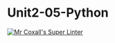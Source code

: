 # Unit2-05-Python
[![Mr Coxall's Super Linter](https://github.com/ICS3U-Programming-JoannaK/Unit2-05-Python/workflows/Mr%20Coxall's%20Super%20Linter/badge.svg)](https://github.com/ICS3U-Programming-JoannaK/Unit2-05-Python/actions/)
